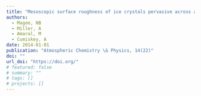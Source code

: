 ```yaml
---
title: "Mesoscopic surface roughness of ice crystals pervasive across a wide range of ice crystal conditions."
authors:
  - Magee, NB
  - Miller, A
  - Amaral, M
  - Cumiskey, A
date: 2014-01-01
publication: "Atmospheric Chemistry \& Physics, 14(22)"
doi: ""
url_doi: "https://doi.org/"
# featured: false
# summary: ""
# tags: []
# projects: []
---
```

